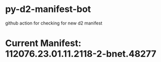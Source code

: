 # py-d2-manifest-bot
github action for checking for new d2 manifest

# Current Manifest: 112076.23.01.11.2118-2-bnet.48277